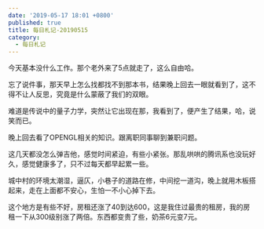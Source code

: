 ```yaml
---
date: '2019-05-17 18:01 +0800'
published: true
title: 每日札记-20190515
category:
  - 每日札记
---
```

今天基本没什么工作。那个老外来了5点就走了，这么自由哈。

忘了说件事，那天早上怎么找都找不到那本书，结果晚上回去一眼就看到了，这不得不让人反思，究竟是什么蒙蔽了我们的双眼。

难道是传说中的量子力学，突然让它出现在那，我看到了，便产生了结果，哈，说笑而已。

晚上回去看了OPENGL相关的知识。跟离职同事聊到兼职问题。

这几天都没怎么弹吉他，感觉时间紧迫，有些小紧张。那乱哄哄的腾讯系也没玩好久，感觉健康多了，只不过每天都早起累一些。

城中村的环境太潮湿，逼仄，小巷子的道路在修，中间挖一道沟，晚上就用木板搭起来，走在上面都不安心，生怕一不小心掉下去。

这个地方是有些不好，房租还涨了40到达600，这是我住过最贵的租房，我的房租一下从300级别涨了两倍。东西都变贵了些，奶茶6元变7元。
